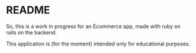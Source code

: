 # README

So, this is a work in progress for an Ecommerce app, made with ruby on rails on the backend.

This application is (for the moment) intended only for educational purposes.
